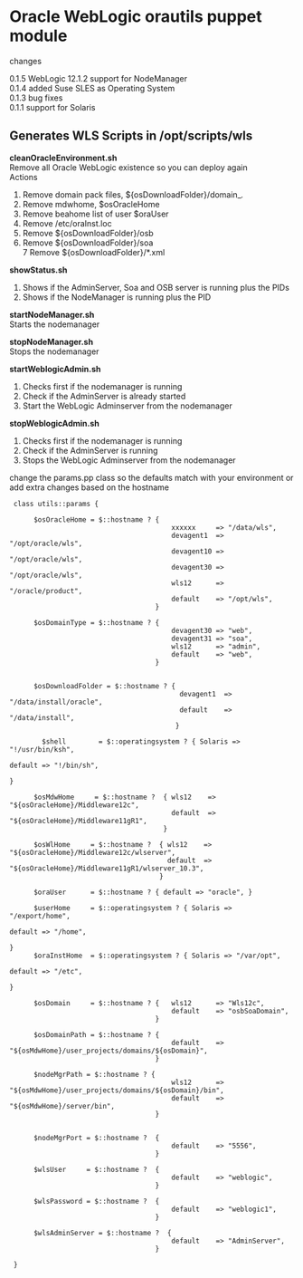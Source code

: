 Oracle WebLogic orautils puppet module
=======================================================

changes

0.1.5 WebLogic 12.1.2 support for NodeManager  
0.1.4 added Suse SLES as Operating System  
0.1.3 bug fixes  
0.1.1 support for Solaris  

Generates WLS Scripts in /opt/scripts/wls
-----------------------------------------

**cleanOracleEnvironment.sh**  
Remove all Oracle WebLogic existence so you can deploy again  
Actions  
1. Remove domain pack files, ${osDownloadFolder}/domain_*.*  
2. Remove mdwhome, $osOracleHome  
3. Remove beahome list of user $oraUser  
4. Remove /etc/oraInst.loc  
5. Remove ${osDownloadFolder}/osb  
6. Remove ${osDownloadFolder}/soa  
7  Remove ${osDownloadFolder}/*.xml  

**showStatus.sh**  
1. Shows if the AdminServer, Soa and OSB server is running plus the PIDs  
2. Shows if the NodeManager is running plus the PID  

**startNodeManager.sh**  
Starts the nodemanager

**stopNodeManager.sh**  
Stops the nodemanager

**startWeblogicAdmin.sh**  
1. Checks first if the nodemanager is running  
2. Check if the AdminServer is already started  
3. Start the WebLogic Adminserver from the nodemanager   

**stopWeblogicAdmin.sh**  
1. Checks first if the nodemanager is running  
2. Check if the AdminServer is running  
3. Stops the WebLogic Adminserver from the nodemanager  

change the params.pp class so the defaults match with your environment or add extra changes based on the hostname  


     class utils::params {
     
		  $osOracleHome = $::hostname ? { 
		                                    xxxxxx     => "/data/wls",
		                                    devagent1  => "/opt/oracle/wls",
		                                    devagent10 => "/opt/oracle/wls",
		                                    devagent30 => "/opt/oracle/wls",
		                                    wls12      => "/oracle/product",
		                                    default    => "/opt/wls", 
		                                }
		
		  $osDomainType = $::hostname ? {
		                                    devagent30 => "web",
		                                    devagent31 => "soa",
		                                    wls12      => "admin",
		                                    default    => "web", 
		                                }
		
		
		  $osDownloadFolder = $::hostname ? {
		  	                                  devagent1  => "/data/install/oracle", 
		                                      default    => "/data/install", 
		                                     }
		
			$shell        = $::operatingsystem ? { Solaris => "!/usr/bin/ksh",
		  															         default => "!/bin/sh",
		  															       }   
		
		  $osMdwHome     = $::hostname ?  { wls12    => "${osOracleHome}/Middleware12c",
		                                    default  => "${osOracleHome}/Middleware11gR1",
		                                  }   
		
		  $osWlHome     = $::hostname ?  { wls12    => "${osOracleHome}/Middleware12c/wlserver",
		                                   default  => "${osOracleHome}/Middleware11gR1/wlserver_10.3",
		                                 }   
		
		  $oraUser      = $::hostname ? { default => "oracle", }
		
		  $userHome     = $::operatingsystem ? { Solaris => "/export/home",
		  															         default => "/home", 
		  															       }
		  $oraInstHome  = $::operatingsystem ? { Solaris => "/var/opt",
		  															         default => "/etc", 
		  															       }
		
		  $osDomain     = $::hostname ? {   wls12      => "Wls12c",
		                                    default    => "osbSoaDomain", 
		                                }
		                                
		  $osDomainPath = $::hostname ? { 
		                                    default    => "${osMdwHome}/user_projects/domains/${osDomain}", 
		                                }
		
		  $nodeMgrPath = $::hostname ? { 
		                                    wls12      => "${osMdwHome}/user_projects/domains/${osDomain}/bin", 
		                                    default    => "${osMdwHome}/server/bin", 
		                                }
		
		
		  $nodeMgrPort = $::hostname ?  { 
		                                    default    => "5556", 
		                                }                                 
		
		  $wlsUser     = $::hostname ?  { 
		                                    default    => "weblogic", 
		                                }                                 
		
		  $wlsPassword = $::hostname ?  { 
		                                    default    => "weblogic1", 
		                                }       
		
		  $wlsAdminServer = $::hostname ?  { 
		                                    default    => "AdminServer", 
		                                }       

     }         
